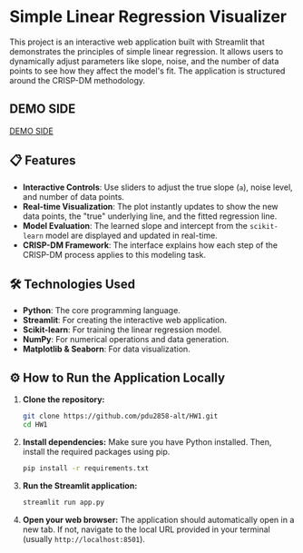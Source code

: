 # Simple Linear Regression Visualizer

This project is an interactive web application built with Streamlit that demonstrates the principles of simple linear regression. It allows users to dynamically adjust parameters like slope, noise, and the number of data points to see how they affect the model's fit. The application is structured around the CRISP-DM methodology.

## DEMO SIDE

[DEMO SIDE](https://appapppy-dg4bts84wuqhz6tfoawmwd.streamlit.app/)

## 📋 Features

- **Interactive Controls**: Use sliders to adjust the true slope (`a`), noise level, and number of data points.
- **Real-time Visualization**: The plot instantly updates to show the new data points, the "true" underlying line, and the fitted regression line.
- **Model Evaluation**: The learned slope and intercept from the `scikit-learn` model are displayed and updated in real-time.
- **CRISP-DM Framework**: The interface explains how each step of the CRISP-DM process applies to this modeling task.

## 🛠️ Technologies Used

- **Python**: The core programming language.
- **Streamlit**: For creating the interactive web application.
- **Scikit-learn**: For training the linear regression model.
- **NumPy**: For numerical operations and data generation.
- **Matplotlib & Seaborn**: For data visualization.

## ⚙️ How to Run the Application Locally

1.  **Clone the repository:**
    ```bash
    git clone https://github.com/pdu2858-alt/HW1.git
    cd HW1
    ```

2.  **Install dependencies:**
    Make sure you have Python installed. Then, install the required packages using pip.
    ```bash
    pip install -r requirements.txt
    ```

3.  **Run the Streamlit application:**
    ```bash
    streamlit run app.py
    ```

4.  **Open your web browser:**
    The application should automatically open in a new tab. If not, navigate to the local URL provided in your terminal (usually `http://localhost:8501`).

